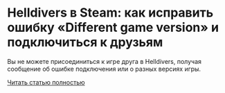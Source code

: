 # Helldivers в Steam: как исправить ошибку «Different game version» и подключиться к друзьям



Вы не можете присоединиться к игре друга в Helldivers, получая сообщение об ошибке подключения или о разных версиях игры.

[Читать статью полностью](https://xyberbara.com/gaming/different-game-version/)
